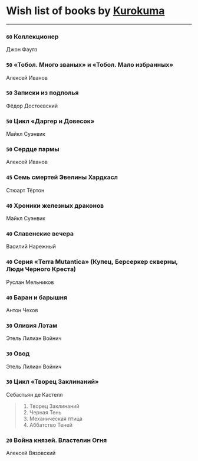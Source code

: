 # Wish list of books by [Kurokuma](https://plus.google.com/114867625557587940583)
---

### `60` Коллекционер
Джон Фаулз

### `50` «Тобол. Много званых» и «Тобол. Мало избранных»
Алексей Иванов

### `50` Записки из подполья
Фёдор Достоевский

### `50` Цикл «Даргер и Довесок»
Майкл Суэнвик

### `50` Сердце пармы
Алексей Иванов

### `45` Семь смертей Эвелины Хардкасл
Стюарт Тёртон

### `40` Хроники железных драконов
Майкл Суэнвик

### `40` Славенские вечера
Василий Нарежный

### `40` Серия «Terra Mutantica» (Купец, Берсеркер скверны, Люди Черного Креста)
Руслан Мельников

### `40` Баран и барышня
Антон Чехов

### `30` Оливия Лэтам
Этель Лилиан Войнич

### `30` Овод
Этель Лилиан Войнич

### `30` Цикл «Творец Заклинаний»
Себастьян де Кастелл
> 1) Творец Заклинаний 
> 2) Черная Тень
> 3) Механическая птица
> 4) Аббатство Теней

### `20` Война князей. Властелин Огня
Алексей Вязовский

